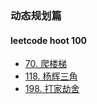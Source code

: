 ### 动态规划篇
#### leetcode hoot 100
* [70. 爬楼梯](https://github.com/cyh756085049/web-system/blob/main/algorithms/leetcode/dp/climbStairs.js)
* [118. 杨辉三角](https://github.com/cyh756085049/web-system/blob/main/algorithms/leetcode/dp/genetate.js)
* [198. 打家劫舍](https://github.com/cyh756085049/web-system/blob/main/algorithms/leetcode/dp/rob.js)
